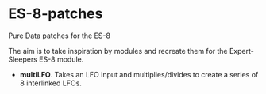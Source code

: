 # ES-8-patches
 
 Pure Data patches for the ES-8
 
 The aim is to take inspiration by modules and recreate them for the Expert-Sleepers ES-8 module.
 
 - **multiLFO**. Takes an LFO input and multiplies/divides to create a series of 8 interlinked LFOs.
 
